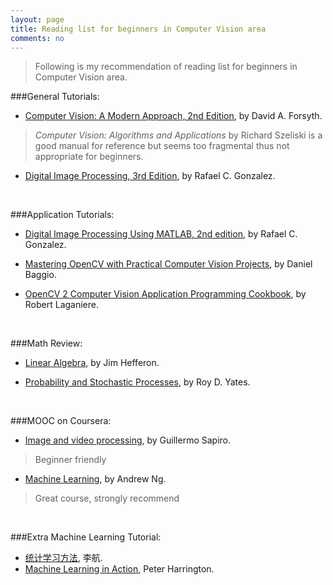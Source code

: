 ```yaml
---
layout: page
title: Reading list for beginners in Computer Vision area
comments: no
---
```


>Following is my recommendation of reading list for beginners in Computer Vision area.

###General Tutorials:

- [Computer Vision: A Modern Approach, 2nd Edition](http://luthuli.cs.uiuc.edu/~daf/CV2E-site/cv2eindex.html), by David A. Forsyth.

>*Computer Vision: Algorithms and Applications* by Richard Szeliski is a good manual for reference but seems too fragmental thus not appropriate for beginners.

- [Digital Image Processing, 3rd Edition](http://www.imageprocessingplace.com/DIP-3E/dip3e_main_page.htm), by Rafael C. Gonzalez.

<br>

###Application Tutorials:

- [Digital Image Processing Using MATLAB, 2nd edition](http://www.imageprocessingplace.com/DIPUM-2E/dipum2e_main_page.htm), by Rafael C. Gonzalez.


- [Mastering OpenCV with Practical Computer Vision Projects](http://www.amazon.com/Mastering-OpenCV-Practical-Computer-Projects/dp/1849517827), by Daniel Baggio.

- [OpenCV 2 Computer Vision Application Programming Cookbook](http://www.laganiere.name/opencvCookbook/), by Robert Laganiere.

<br>

###Math Review:

- [Linear Algebra](http://joshua.smcvt.edu/linearalgebra/), by Jim Hefferon.


- [Probability and Stochastic Processes](http://www.wiley.com/WileyCDA/WileyTitle/productCd-EHEP000391.html), by Roy D. Yates.

<br>

###MOOC on Coursera:

- [Image and video processing](https://class.coursera.org/images-002), by Guillermo Sapiro.

>Beginner friendly


- [Machine Learning](https://class.coursera.org/ml-005), by Andrew Ng.

>Great course, strongly recommend

<br>

###Extra Machine Learning Tutorial:
- [统计学习方法](http://book.douban.com/subject/10590856/), 李航.
- [Machine Learning in Action](http://www.manning.com/pharrington/), Peter Harrington.
